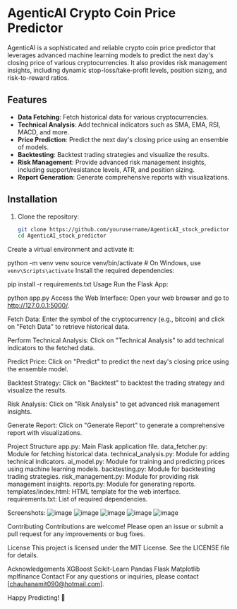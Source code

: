 # AgenticAI Crypto Coin Price Predictor

AgenticAI is a sophisticated and reliable crypto coin price predictor that leverages advanced machine learning models to predict the next day's closing price of various cryptocurrencies. It also provides risk management insights, including dynamic stop-loss/take-profit levels, position sizing, and risk-to-reward ratios.

## Features

- **Data Fetching**: Fetch historical data for various cryptocurrencies.
- **Technical Analysis**: Add technical indicators such as SMA, EMA, RSI, MACD, and more.
- **Price Prediction**: Predict the next day's closing price using an ensemble of models.
- **Backtesting**: Backtest trading strategies and visualize the results.
- **Risk Management**: Provide advanced risk management insights, including support/resistance levels, ATR, and position sizing.
- **Report Generation**: Generate comprehensive reports with visualizations.

## Installation

1. Clone the repository:
   ```bash
   git clone https://github.com/yourusername/AgenticAI_stock_predictor.git
   cd AgenticAI_stock_predictor
Create a virtual environment and activate it:

python -m venv venv
source venv/bin/activate  # On Windows, use `venv\Scripts\activate`
Install the required dependencies:

pip install -r requirements.txt
Usage
Run the Flask App:

python app.py
Access the Web Interface: Open your web browser and go to http://127.0.0.1:5000/.

Fetch Data: Enter the symbol of the cryptocurrency (e.g., bitcoin) and click on "Fetch Data" to retrieve historical data.

Perform Technical Analysis: Click on "Technical Analysis" to add technical indicators to the fetched data.

Predict Price: Click on "Predict" to predict the next day's closing price using the ensemble model.

Backtest Strategy: Click on "Backtest" to backtest the trading strategy and visualize the results.

Risk Analysis: Click on "Risk Analysis" to get advanced risk management insights.

Generate Report: Click on "Generate Report" to generate a comprehensive report with visualizations.

Project Structure
app.py: Main Flask application file.
data_fetcher.py: Module for fetching historical data.
technical_analysis.py: Module for adding technical indicators.
ai_model.py: Module for training and predicting prices using machine learning models.
backtesting.py: Module for backtesting trading strategies.
risk_management.py: Module for providing risk management insights.
reports.py: Module for generating reports.
templates/index.html: HTML template for the web interface.
requirements.txt: List of required dependencies.

Screenshots:
![image](https://github.com/user-attachments/assets/83021c75-6b73-4530-acb4-b6d8315c7df3)
![image](https://github.com/user-attachments/assets/9570302f-72a8-4a45-8b1b-f66d955bf4cf)
![image](https://github.com/user-attachments/assets/f1df5b0c-3291-41c8-acfa-c27fecd28d4e)
![image](https://github.com/user-attachments/assets/d5856749-c430-40fc-b718-d2c3c24433b9)
![image](https://github.com/user-attachments/assets/7b5425a2-96c1-4066-875d-998755d2247b)

Contributing
Contributions are welcome! Please open an issue or submit a pull request for any improvements or bug fixes.

License
This project is licensed under the MIT License. See the LICENSE file for details.

Acknowledgements
XGBoost
Scikit-Learn
Pandas
Flask
Matplotlib
mplfinance
Contact
For any questions or inquiries, please contact [chauhanamit090@hotmail.com].

Happy Predicting! 🚀
